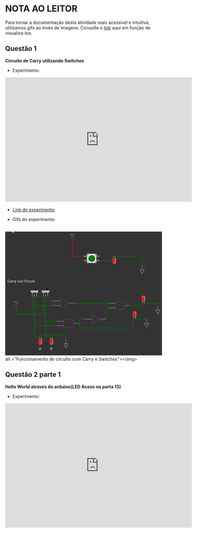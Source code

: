
# NOTA AO LEITOR
Para tornar a documentação desta atividade mais acessível e intuitiva, utilizamos gifs ao invés de imagens. Consulte o [link](#https://github.com/jAzz-hub/Microcontroladores_CEFET-MG/blob/main/Atividade_2/relat%C3%B3rio.md) aqui em função de visualiza-los.

## Questão 1
**Circuito de Carry utilizando Switches**

- Experimento:
<!-- Q1 - Hello World Wokwki-->
<iframe width="600" height="400" src="https://wokwi.com/projects/429028773984946177" frameborder="0"></iframe>

- [Link do experimento](#https://wokwi.com/projects/429028773984946177).

- Gifs do experimento: <br> <br>

![till](Documentation/gifs/1.gif) alt ="Funcionamento de circuito com Carry e Switches"><\img>



## Questão 2 parte 1
**Hello World através do arduino(LED Aceso na porta 13)**

- Experimento:
<!-- Q2 - Parte 1 -->
<iframe width="600" height="400" src="https://wokwi.com/projects/429719586259513345" frameborder="0"><\iframe>


-[Link do experimento](#https://wokwi.com/projects/429719586259513345)


- Gifs do experimento: <br> <br>

![till](Documentation/gifs/2.1.gif) alt ="Funcionamento de Hello World através de LED aceso na porta 13"><\img>


## Questão 2 parte 2
**Acendendo LEDs de forma intercalada por botões**

- Experimento:
<!-- Q2 - Parte 2 -->
<iframe width="600" height="400" src="https://wokwi.com/projects/429710619276322817" frameborder="0"><\iframe>

-[Link do experimento](#https://wokwi.com/projects/429710619276322817)<\img>

- Gifs do experimento: <br> <br>
![till](Documentation/gifs/2.2.gif) alt="Funcionamento do circuito que intercala funcionamento de botões"><\img>


## Questão 3
**Ascendendo 9 no display de 7 segmentos**

- Experimento:
<!-- Q3 - -->
<iframe width="600" height="400" src="https://wokwi.com/projects/430296235882333185" frameborder="0"><\iframe>

-[Link do experimento](#https://wokwi.com/projects/430296235882333185)

- Gifs do experimento: <br> <br>
![till](Documentation/gifs/3.gif) alt="Funcionamento do circuito que apresenta um 9 no display de 7 segmentos"><\img>


## Questão 4
**Ascendendo números de modo crescente pelo acionamento de switches**

- Experimento:
<!-- Q4 - -->
<iframe width="600" height="400" src="https://wokwi.com/projects/430956752300134401" frameborder="0"><\iframe>

- [Link do experimento](#https://wokwi.com/projects/430956752300134401)

- Gifs do experimento: <br> <br>
![till](Documentation/gifs/4.gif) alt="interação de usuário com circuito de crescimento ou decrescimento numérico"><\img>
